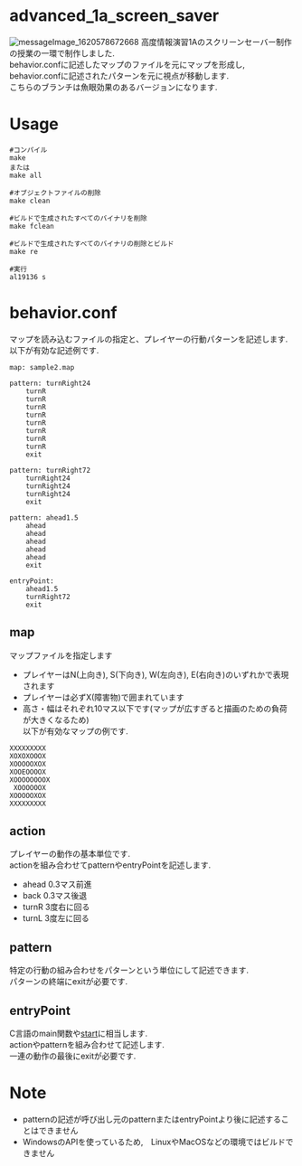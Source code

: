 # advanced_1a_screen_saver
![messageImage_1620578672668](https://user-images.githubusercontent.com/49583698/117580244-142e6c80-b132-11eb-8fed-3fcfe71eed3c.jpg)
高度情報演習1Aのスクリーンセーバー制作の授業の一環で制作しました.  
behavior.confに記述したマップのファイルを元にマップを形成し, behavior.confに記述されたパターンを元に視点が移動します.  
こちらのブランチは魚眼効果のあるバージョンになります.  

# Usage
```
#コンパイル
make
または
make all

#オブジェクトファイルの削除
make clean

#ビルドで生成されたすべてのバイナリを削除
make fclean

#ビルドで生成されたすべてのバイナリの削除とビルド
make re

#実行
al19136 s
```

# behavior.conf
マップを読み込むファイルの指定と、プレイヤーの行動パターンを記述します.  
以下が有効な記述例です.  
```
map: sample2.map

pattern: turnRight24
	turnR
	turnR
	turnR
	turnR
	turnR
	turnR
	turnR
	turnR
	exit

pattern: turnRight72
	turnRight24
	turnRight24
	turnRight24
	exit

pattern: ahead1.5
	ahead
	ahead
	ahead
	ahead
	ahead
	exit

entryPoint:
	ahead1.5
	turnRight72
	exit
```

## map
マップファイルを指定します
  - プレイヤーはN(上向き), S(下向き), W(左向き), E(右向き)のいずれかで表現されます
  - プレイヤーは必ずX(障害物)で囲まれています
  - 高さ・幅はそれぞれ10マス以下です(マップが広すぎると描画のための負荷が大きくなるため)  
以下が有効なマップの例です.
```
XXXXXXXXX
XOXOXOOOX
XOOOOOXOX
XOOEOOOOX
XOOOOOOOOX
 XOOOOOOX
XOOOOOXOX
XXXXXXXXX
```
## action  
プレイヤーの動作の基本単位です.  
actionを組み合わせてpatternやentryPointを記述します.  
- ahead 0.3マス前進
- back 0.3マス後退
- turnR 3度右に回る
- turnL 3度左に回る

## pattern  
特定の行動の組み合わせをパターンという単位にして記述できます.  
パターンの終端にexitが必要です.  

## entryPoint
C言語のmain関数や[start](https://www.atmarkit.co.jp/ait/articles/1703/01/news173_2.html)に相当します.  
actionやpatternを組み合わせて記述します.  
一連の動作の最後にexitが必要です. 

# Note
- patternの記述が呼び出し元のpatternまたはentryPointより後に記述することはできません
- WindowsのAPIを使っているため,　LinuxやMacOSなどの環境ではビルドできません
